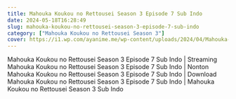 ```yaml
---
title: Mahouka Koukou no Rettousei Season 3 Episode 7 Sub Indo
date: 2024-05-18T16:28:49
slug: mahouka-koukou-no-rettousei-season-3-episode-7-sub-indo
category: ["Mahouka Koukou no Rettousei Season 3"]
cover: https://i1.wp.com/ayanime.me/wp-content/uploads/2024/04/Mahouka-Koukou-no-Rettousei-2024-768x1089-1.jpg
---
```


<p>Mahouka Koukou no Rettousei Season 3 Episode 7 Sub Indo | Streaming Mahouka Koukou no Rettousei Season 3 Episode 7 Sub Indo | Nonton Mahouka Koukou no Rettousei Season 3 Episode 7 Sub Indo | Download Mahouka Koukou no Rettousei Season 3 Episode 7 Sub Indo | Mahouka Koukou no Rettousei Season 3 Sub Indo</p>

